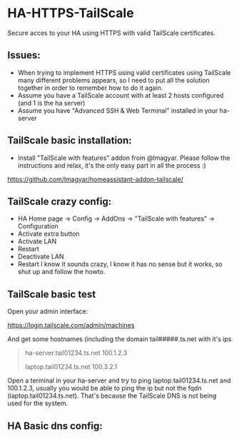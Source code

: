 # HA-HTTPS-TailScale
Secure acces to your HA using HTTPS with valid TailScale certificates.

## Issues:
- When trying to implement HTTPS using valid certificates using TailScale many different problems appears, so I need to put all the solution together in order to remember how to do it again.
- Assume you have a TailScale account with at least 2 hosts configured (and 1 is the ha server)
- Assume you have "Advanced SSH & Web Terminal" installed in your ha-server

## TailScale basic installation:
- Install "TailScale with features" addon from @lmagyar. Please follow the instructions and relax, it's the only easy part in all the process :)

https://github.com/lmagyar/homeassistant-addon-tailscale/

## TailScale crazy config:
- HA Home page -> Config -> AddOns -> "TailScale with features" -> Configuration
- Activate extra button
- Activate LAN
- Restart
- Deactivate LAN
- Restart
I know it sounds crazy, I know it has no sense but it works, so shut up and follow the howto.

## TailScale basic test
Open your admin interface:

https://login.tailscale.com/admin/machines

And get some hostnames (including the domain tail#####.ts.net with it's ips

> ha-server.tail01234.ts.net 100.1.2.3
>
> laptop.tail01234.ts.net 100.3.2.1

Open a terminal in your ha-server and try to ping laptop.tail01234.ts.net and 100.1.2.3, usually you would be able to ping the ip but not the fqdn (laptop.tail01234.ts.net). That's because the TailScale DNS is not being used for the system.

## HA Basic dns config:
